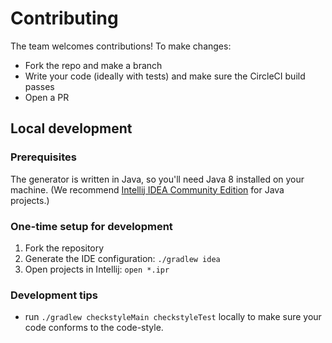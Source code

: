 # Contributing

The team welcomes contributions! To make changes:

- Fork the repo and make a branch
- Write your code (ideally with tests) and make sure the CircleCI build passes
- Open a PR

## Local development

### Prerequisites

The generator is written in Java, so you'll need Java 8 installed on your machine. (We recommend [Intellij IDEA Community Edition](https://www.jetbrains.com/idea/) for Java projects.)

### One-time setup for development

1. Fork the repository
1. Generate the IDE configuration: `./gradlew idea`
1. Open projects in Intellij: `open *.ipr`

### Development tips

- run `./gradlew checkstyleMain checkstyleTest` locally to make sure your code conforms to the code-style.

